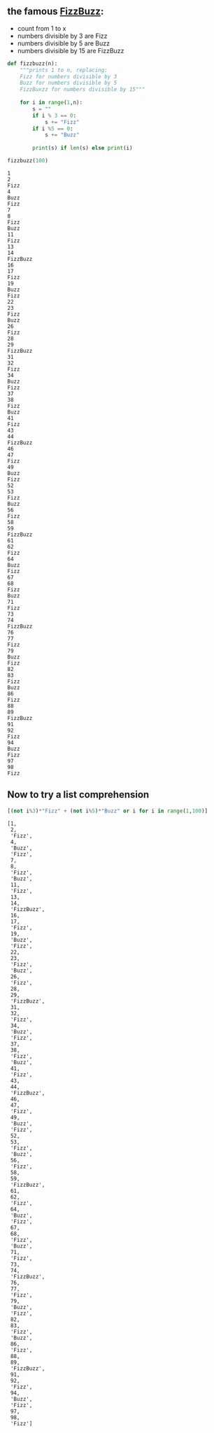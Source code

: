 
## the famous [FizzBuzz](https://en.wikipedia.org/wiki/Fizz_buzz):

- count from 1 to x
- numbers divisible by 3 are Fizz
- numbers divisible by 5 are Buzz
- numbers divisible by 15 are FizzBuzz


```python
def fizzbuzz(n):
    """prints 1 to n, replacing:
    Fizz for numbers divisible by 3
    Buzz for numbers divisible by 5
    FizzBuxzz for numbers divisible by 15"""
    
    for i in range(1,n):
        s = ""
        if i % 3 == 0:
            s += "Fizz"
        if i %5 == 0:
            s += "Buzz"
        
        print(s) if len(s) else print(i)

fizzbuzz(100)
```

    1
    2
    Fizz
    4
    Buzz
    Fizz
    7
    8
    Fizz
    Buzz
    11
    Fizz
    13
    14
    FizzBuzz
    16
    17
    Fizz
    19
    Buzz
    Fizz
    22
    23
    Fizz
    Buzz
    26
    Fizz
    28
    29
    FizzBuzz
    31
    32
    Fizz
    34
    Buzz
    Fizz
    37
    38
    Fizz
    Buzz
    41
    Fizz
    43
    44
    FizzBuzz
    46
    47
    Fizz
    49
    Buzz
    Fizz
    52
    53
    Fizz
    Buzz
    56
    Fizz
    58
    59
    FizzBuzz
    61
    62
    Fizz
    64
    Buzz
    Fizz
    67
    68
    Fizz
    Buzz
    71
    Fizz
    73
    74
    FizzBuzz
    76
    77
    Fizz
    79
    Buzz
    Fizz
    82
    83
    Fizz
    Buzz
    86
    Fizz
    88
    89
    FizzBuzz
    91
    92
    Fizz
    94
    Buzz
    Fizz
    97
    98
    Fizz


## Now to try a list comprehension


```python
[(not i%3)*"Fizz" + (not i%5)*"Buzz" or i for i in range(1,100)]
```




    [1,
     2,
     'Fizz',
     4,
     'Buzz',
     'Fizz',
     7,
     8,
     'Fizz',
     'Buzz',
     11,
     'Fizz',
     13,
     14,
     'FizzBuzz',
     16,
     17,
     'Fizz',
     19,
     'Buzz',
     'Fizz',
     22,
     23,
     'Fizz',
     'Buzz',
     26,
     'Fizz',
     28,
     29,
     'FizzBuzz',
     31,
     32,
     'Fizz',
     34,
     'Buzz',
     'Fizz',
     37,
     38,
     'Fizz',
     'Buzz',
     41,
     'Fizz',
     43,
     44,
     'FizzBuzz',
     46,
     47,
     'Fizz',
     49,
     'Buzz',
     'Fizz',
     52,
     53,
     'Fizz',
     'Buzz',
     56,
     'Fizz',
     58,
     59,
     'FizzBuzz',
     61,
     62,
     'Fizz',
     64,
     'Buzz',
     'Fizz',
     67,
     68,
     'Fizz',
     'Buzz',
     71,
     'Fizz',
     73,
     74,
     'FizzBuzz',
     76,
     77,
     'Fizz',
     79,
     'Buzz',
     'Fizz',
     82,
     83,
     'Fizz',
     'Buzz',
     86,
     'Fizz',
     88,
     89,
     'FizzBuzz',
     91,
     92,
     'Fizz',
     94,
     'Buzz',
     'Fizz',
     97,
     98,
     'Fizz']




```python

```
